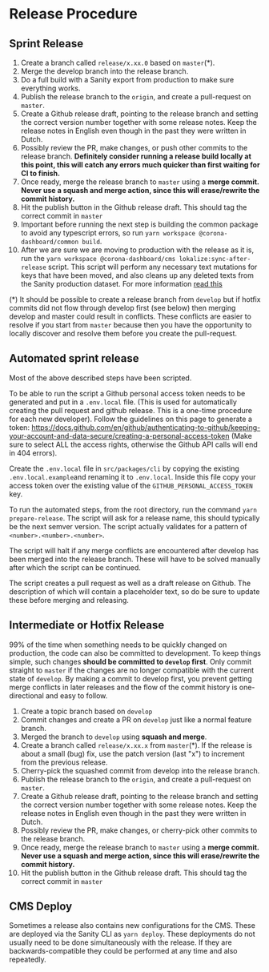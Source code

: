 # Release Procedure

## Sprint Release

1. Create a branch called `release/x.xx.0` based on `master`(\*).
2. Merge the develop branch into the release branch.
3. Do a full build with a Sanity export from production to make sure everything works.
4. Publish the release branch to the `origin`, and create a pull-request on
   `master`.
5. Create a Github release draft, pointing to the release branch and setting the
   correct version number together with some release notes. Keep the release
   notes in English even though in the past they were written in Dutch.
6. Possibly review the PR, make changes, or push other commits to the release
   branch. **Definitely consider running a release build locally at this point, this will catch any errors much quicker than first waiting for CI to finish.**
7. Once ready, merge the release branch to `master` using a **merge commit.
   Never use a squash and merge action, since this will erase/rewrite the commit
   history.**
8. Hit the publish button in the Github release draft. This should tag the
   correct commit in `master`
9. Important before running the next step is building the common package to avoid any typescript errors,
   so run `yarn workspace @corona-dashboard/common build`.
10. After we are sure we are moving to production with the release as it is, 
   run the `yarn workspace @corona-dashboard/cms lokalize:sync-after-release`
   script. This script will perform any necessary text mutations for keys that
   have been moved, and also cleans up any deleted texts from the Sanity
   production dataset. For more information [read
   this](/docs/lokalize-texts.md#sync-after-release)

(\*) It should be possible to create a release branch from `develop` but if
hotfix commits did not flow through develop first (see below) then merging
develop and master could result in conflicts. These conflicts are easier to
resolve if you start from `master` because then you have the opportunity to
locally discover and resolve them before you create the pull-request.

## Automated sprint release

Most of the above described steps have been scripted.

To be able to run the script a Github personal access token needs to be generated and put in a `.env.local` file.
(This is used for automatically creating the pull request and github release. This is a one-time procedure for each new developer).
Follow the guidelines on this page to generate a token:
https://docs.github.com/en/github/authenticating-to-github/keeping-your-account-and-data-secure/creating-a-personal-access-token
(Make sure to select ALL the access rights, otherwise the Github API calls will end in 404 errors).

Create the `.env.local` file in `src/packages/cli` by copying the existing `.env.local.example`and renaming it to `.env.local`.
Inside this file copy your access token over the existing value of the `GITHUB_PERSONAL_ACCESS_TOKEN` key.

To run the automated steps, from the root directory, run the command `yarn prepare-release`. The script will ask for a release name, this should typically be the next semver version. The script actually validates for a pattern of `<number>.<number>.<number>`.

The script will halt if any merge conflicts are encountered after develop has been merged into the release branch. These will have to be solved manually after which the script can be continued.

The script creates a pull request as well as a draft release on Github. The description of which will contain a placeholder text, so do be sure to update these before merging and releasing.

## Intermediate or Hotfix Release

99% of the time when something needs to be quickly changed on production, the
code can also be committed to development. To keep things simple, such changes
**should be committed to `develop` first**. Only commit straight to `master`
if the changes are no longer compatible with the current state of `develop`.
By making a commit to develop first, you prevent getting merge conflicts in
later releases and the flow of the commit history is one-directional and
easy to follow.

1. Create a topic branch based on `develop`
2. Commit changes and create a PR on `develop` just like a normal feature
   branch.
3. Merged the branch to `develop` using **squash and merge**.
4. Create a branch called `release/x.xx.x` from `master`(\*). If the release is
   about a small (bug) fix, use the patch version (last "x") to increment from
   the previous release.
5. Cherry-pick the squashed commit from develop into the release branch.
6. Publish the release branch to the `origin`, and create a pull-request on
   `master`.
7. Create a Github release draft, pointing to the release branch and setting the
   correct version number together with some release notes. Keep the release
   notes in English even though in the past they were written in Dutch.
8. Possibly review the PR, make changes, or cherry-pick other commits to the
   release branch.
9. Once ready, merge the release branch to `master` using a **merge commit.
   Never use a squash and merge action, since this will erase/rewrite the commit
   history.**
10. Hit the publish button in the Github release draft. This should tag the
    correct commit in `master`

## CMS Deploy

Sometimes a release also contains new configurations for the CMS. These are
deployed via the Sanity CLI as `yarn deploy`. These deployments do
not usually need to be done simultaneously with the release. If they are
backwards-compatible they could be performed at any time and also repeatedly.

